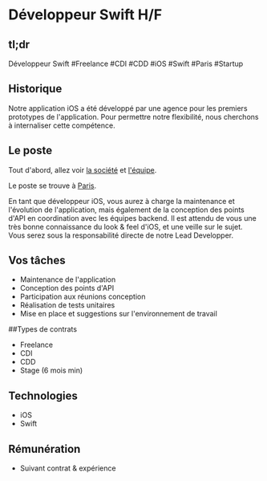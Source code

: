 Développeur Swift H/F
==========================

## tl;dr
Développeur Swift #Freelance #CDI #CDD #iOS #Swift #Paris #Startup

## Historique
Notre application iOS a été développé par une agence pour les premiers prototypes de l'application. 
Pour permettre notre flexibilité, nous cherchons à internaliser cette compétence.

## Le poste
Tout d'abord, allez voir [la société](../../HungryUp.fr.md) et [l'équipe](../Team.fr.md).

Le poste se trouve à [Paris](../../Location/Paris.fr.md).

En tant que développeur iOS, vous aurez à charge la maintenance et l'évolution de l'application, mais également
de la conception des points d'API en coordination avec les équipes backend. Il est attendu de vous une très bonne connaissance du
look & feel d'iOS, et une veille sur le sujet.
Vous serez sous la responsabilité directe de notre Lead Developper.

## Vos tâches
* Maintenance de l'application
* Conception des points d'API 
* Participation aux réunions conception
* Réalisation de tests unitaires
* Mise en place et suggestions sur l'environnement de travail

##Types de contrats
* Freelance
* CDI
* CDD
* Stage (6 mois min)

## Technologies
* iOS
* Swift

## Rémunération
* Suivant contrat & expérience